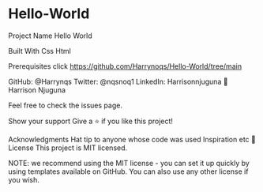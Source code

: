 # Hello-World

Project Name
Hello World

Built With
Css
Html

Prerequisites
click
https://github.com/Harrynoqs/Hello-World/tree/main

GitHub: @Harrynqs
Twitter: @nqsnoq1
LinkedIn: Harrisonnjuguna
👤 Harrison Njuguna

Feel free to check the issues page.

Show your support
Give a ⭐️ if you like this project!

Acknowledgments
Hat tip to anyone whose code was used
Inspiration
etc
📝 License
This project is MIT licensed.

NOTE: we recommend using the MIT license - you can set it up quickly by using templates available on GitHub. You can also use any other license if you wish.
